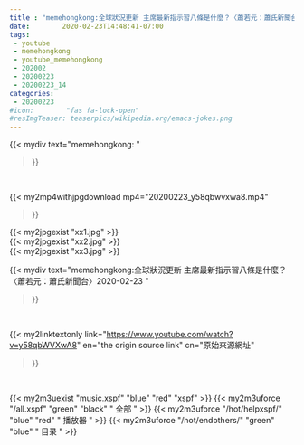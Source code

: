 ```yaml
---
title : "memehongkong:全球狀況更新 主席最新指示習八條是什麼？〈蕭若元：蕭氏新聞台〉2020-02-23 "
date:        2020-02-23T14:48:41-07:00
tags:
 - youtube
 - memehongkong
 - youtube_memehongkong
 - 202002
 - 20200223
 - 20200223_14
categories:
 - 20200223
#icon:        "fas fa-lock-open"
#resImgTeaser: teaserpics/wikipedia.org/emacs-jokes.png
---
```


{{< mydiv text="memehongkong: "
>}}
<br>


{{< my2mp4withjpgdownload mp4="20200223_y58qbwvxwa8.mp4"
>}}

{{< my2jpgexist "xx1.jpg" >}}<br>
{{< my2jpgexist "xx2.jpg" >}}<br>
{{< my2jpgexist "xx3.jpg" >}}<br>



{{< mydiv text="memehongkong:全球狀況更新 主席最新指示習八條是什麼？〈蕭若元：蕭氏新聞台〉2020-02-23 "
>}}
<br>

{{< my2linktextonly link="https://www.youtube.com/watch?v=y58qbWVXwA8"
en="the origin source link" cn="原始來源網址"
>}}


<br>

{{< my2m3uexist "music.xspf"        "blue"   "red"    "xspf" >}} {{< my2m3uforce "/all.xspf"         "green"  "black"  " 全部 " >}} {{< my2m3uforce "/hot/helpxspf/"    "blue"   "red"    " 播放器 " >}} {{< my2m3uforce "/hot/endothers/"   "green"  "blue"   " 目录 " >}} 
